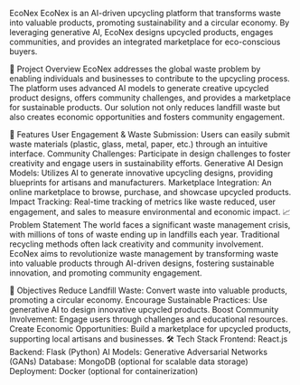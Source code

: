 EcoNex
EcoNex is an AI-driven upcycling platform that transforms waste into valuable products, promoting sustainability and a circular economy. By leveraging generative AI, EcoNex designs upcycled products, engages communities, and provides an integrated marketplace for eco-conscious buyers.

🌟 Project Overview
EcoNex addresses the global waste problem by enabling individuals and businesses to contribute to the upcycling process. The platform uses advanced AI models to generate creative upcycled product designs, offers community challenges, and provides a marketplace for sustainable products. Our solution not only reduces landfill waste but also creates economic opportunities and fosters community engagement.

🚀 Features
User Engagement & Waste Submission: Users can easily submit waste materials (plastic, glass, metal, paper, etc.) through an intuitive interface.
Community Challenges: Participate in design challenges to foster creativity and engage users in sustainability efforts.
Generative AI Design Models: Utilizes AI to generate innovative upcycling designs, providing blueprints for artisans and manufacturers.
Marketplace Integration: An online marketplace to browse, purchase, and showcase upcycled products.
Impact Tracking: Real-time tracking of metrics like waste reduced, user engagement, and sales to measure environmental and economic impact.
📈 Problem Statement
The world faces a significant waste management crisis, with millions of tons of waste ending up in landfills each year. Traditional recycling methods often lack creativity and community involvement. EcoNex aims to revolutionize waste management by transforming waste into valuable products through AI-driven designs, fostering sustainable innovation, and promoting community engagement.

🎯 Objectives
Reduce Landfill Waste: Convert waste into valuable products, promoting a circular economy.
Encourage Sustainable Practices: Use generative AI to design innovative upcycled products.
Boost Community Involvement: Engage users through challenges and educational resources.
Create Economic Opportunities: Build a marketplace for upcycled products, supporting local artisans and businesses.
🛠️ Tech Stack
Frontend: React.js
Backend: Flask (Python)
AI Models: Generative Adversarial Networks (GANs)
Database: MongoDB (optional for scalable data storage)
Deployment: Docker (optional for containerization)
